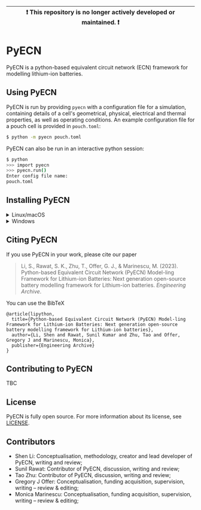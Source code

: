 | :exclamation: This repository is no longer actively developed or maintained.  :exclamation: |
|-----------------------------------------|

# PyECN

PyECN is a python-based equivalent circuit network (ECN) framework for modelling lithium-ion batteries.


## Using PyECN

PyECN is run by providing `pyecn` with a configuration file for a simulation, containing details of a cell's geometrical, physical, electrical and thermal properties, as well as operating conditions. An example configuration file for a pouch cell is provided in `pouch.toml`:

```bash
$ python -m pyecn pouch.toml
```

PyECN can also be run in an interactive python session:

```bash
$ python
>>> import pyecn
>>> pyecn.run()
Enter config file name:
pouch.toml
```


## Installing PyECN

<details>
  <summary>Linux/macOS</summary>

  1. Clone the repository and enter the directory:
  ```bash
  git clone https://github.com/ImperialCollegeLondon/PyECN.git
  cd PyECN
  ```

  2. Create and activate a virtual environment:
  ```bash
  python -m venv .venv
  source .venv/bin/activate
  ```

  3. Install the dependencies:
  ```bash
  pip install -U pip
  pip install -r requirements.txt
  ```
</details>

<details>
  <summary>Windows</summary>

  1. Clone the repository and enter the directory:
  ```bat
  git clone https://github.com/ImperialCollegeLondon/PyECN.git
  cd PyECN
  ```

  2. Create and activate a virtual environment:
  ```bat
  python -m venv .venv
  .venv\Scripts\activate.bat
  ```

  3. Install the dependencies:
  ```bat
  pip install -U pip
  pip install -r requirements.txt
  ```
</details>

## Citing PyECN

If you use PyECN in your work, please cite our paper

> Li, S., Rawat, S. K., Zhu, T., Offer, G. J., & Marinescu, M. (2023). Python-based Equivalent Circuit Network (PyECN) Model-ling Framework for Lithium-ion Batteries: Next generation open-source battery modelling framework for Lithium-ion batteries. _Engineering Archive_.

You can use the BibTeX

```
@article{lipython,
  title={Python-based Equivalent Circuit Network (PyECN) Model-ling Framework for Lithium-ion Batteries: Next generation open-source battery modelling framework for Lithium-ion batteries},
  author={Li, Shen and Rawat, Sunil Kumar and Zhu, Tao and Offer, Gregory J and Marinescu, Monica},
  publisher={Engineering Archive}
}
```

## Contributing to PyECN

TBC


## License

PyECN is fully open source. For more information about its license, see [LICENSE](https://github.com/ImperialCollegeLondon/PyECN/blob/add_license/LICENSE.md).


## Contributors

- Shen Li: Conceptualisation, methodology, creator and lead developer of PyECN, writing and review;
- Sunil Rawat: Contributor of PyECN, discussion, writing and review;
- Tao Zhu: Contributor of PyECN, discussion, writing and review;
- Gregory J Offer: Conceptualisation, funding acquisition, supervision, writing – review & editing;
- Monica Marinescu: Conceptualisation, funding acquisition, supervision, writing – review & editing;
